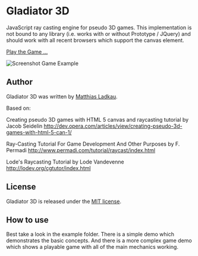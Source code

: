 # Gladiator 3D

JavaScript ray casting engine for pseudo 3D games. This implementation is not bound to any library (i.e. works with or without Prototype / JQuery) and should work with all recent browsers which support the canvas element.

[Play the Game ...](https://rawgit.com/navonod2301/gladiator_3d/master/game_code/main.html)

![Screenshot Game Example](https://github.com/krotik/gladiator_3d/blob/master/examples/game_demo/img/screenshot.png?raw=true)

## Author

Gladiator 3D was written by [Matthias Ladkau](http://www.ladkau.de).

Based on: 

Creating pseudo 3D games with HTML 5 canvas and raycasting tutorial
by Jacob Seidelin
http://dev.opera.com/articles/view/creating-pseudo-3d-games-with-html-5-can-1/

Ray-Casting Tutorial For Game Development And Other Purposes
by F. Permadi
http://www.permadi.com/tutorial/raycast/index.html

Lode's Raycasting Tutorial
by Lode Vandevenne
http://lodev.org/cgtutor/index.html

## License

Gladiator 3D is released under the [MIT license](http://mit-license.org).

## How to use

Best take a look in the example folder. There is a simple demo which demonstrates the basic concepts. And there is a more complex game demo which shows a playable game with all of the main mechanics working.
